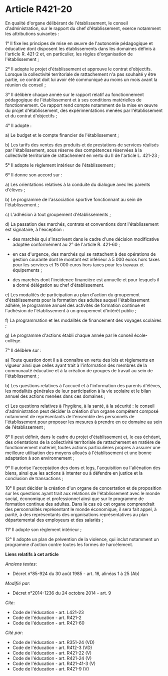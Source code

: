 # Article R421-20

En qualité d'organe délibérant de l'établissement, le conseil d'administration, sur le rapport du chef d'établissement,
exerce notamment les attributions suivantes : 

1° Il fixe les principes de mise en œuvre de l'autonomie pédagogique et éducative dont disposent les établissements dans les
domaines définis à l'article R. 421-2 et, en particulier, les règles d'organisation de l'établissement ; 

2° Il adopte le projet d'établissement et approuve le contrat d'objectifs. Lorsque la collectivité territoriale de
rattachement n'a pas souhaité y être partie, ce contrat doit lui avoir été communiqué au moins un mois avant la réunion du
conseil ; 

3° Il délibère chaque année sur le rapport relatif au fonctionnement pédagogique de l'établissement et à ses conditions
matérielles de fonctionnement. Ce rapport rend compte notamment de la mise en œuvre du projet d'établissement, des
expérimentations menées par l'établissement et du contrat d'objectifs ; 

4° Il adopte : 

a) Le budget et le compte financier de l'établissement ; 

b) Les tarifs des ventes des produits et de prestations de services réalisés par l'établissement, sous réserve des
compétences réservées à la collectivité territoriale de rattachement en vertu du II de l'article L. 421-23 ; 

5° Il adopte le règlement intérieur de l'établissement ; 

6° Il donne son accord sur : 

a) Les orientations relatives à la conduite du dialogue avec les parents d'élèves ; 

b) Le programme de l'association sportive fonctionnant au sein de l'établissement ; 

c) L'adhésion à tout groupement d'établissements ; 

d) La passation des marchés, contrats et conventions dont l'établissement est signataire, à l'exception :

- des marchés qui s'inscrivent dans le cadre d'une décision modificative adoptée conformément au 2° de l'article R. 421-60 ;

- en cas d'urgence, des marchés qui se rattachent à des opérations de gestion courante dont le montant est inférieur à 5 000
euros hors taxes pour les services et 15 000 euros hors taxes pour les travaux et équipements ;

- des marchés dont l'incidence financière est annuelle et pour lesquels il a donné délégation au chef d'établissement. 

e) Les modalités de participation au plan d'action du groupement d'établissements pour la formation des adultes auquel
l'établissement adhère, le programme annuel des activités de formation continue et l'adhésion de l'établissement à un
groupement d'intérêt public ; 

f) La programmation et les modalités de financement des voyages scolaires ; 

g) Le programme d'actions établi chaque année par le conseil école-collège.  

7° Il délibère sur : 

a) Toute question dont il a à connaître en vertu des lois et règlements en vigueur ainsi que celles ayant trait à
l'information des membres de la communauté éducative et à la création de groupes de travail au sein de l'établissement ; 

b) Les questions relatives à l'accueil et à l'information des parents d'élèves, les modalités générales de leur participation
à la vie scolaire et le bilan annuel des actions menées dans ces domaines  ; 

c) Les questions relatives à l'hygiène, à la santé, à la sécurité : le conseil d'administration peut décider la création d'un
organe compétent composé notamment de représentants de l'ensemble des personnels de l'établissement pour proposer les mesures
à prendre en ce domaine au sein de l'établissement ; 

8° Il peut définir, dans le cadre du projet d'établissement et, le cas échéant, des orientations de la collectivité
territoriale de rattachement en matière de fonctionnement matériel, toutes actions particulières propres à assurer une
meilleure utilisation des moyens alloués à l'établissement et une bonne adaptation à son environnement ; 

9° Il autorise l'acceptation des dons et legs, l'acquisition ou l'aliénation des biens, ainsi que les actions à intenter ou à
défendre en justice et la conclusion de transactions ; 

10° Il peut décider la création d'un organe de concertation et de proposition sur les questions ayant trait aux relations de
l'établissement avec le monde social, économique et professionnel ainsi que sur le programme de formation continue des
adultes. Dans le cas où cet organe comprendrait des personnalités représentant le monde économique, il sera fait appel, à
parité, à des représentants des organisations représentatives au plan départemental des employeurs et des salariés ; 

11° Il adopte son règlement intérieur ; 

12° Il adopte un plan de prévention de la violence, qui inclut notamment un programme d'action contre toutes les formes de
harcèlement.

**Liens relatifs à cet article**

_Anciens textes_:

  - Décret n°85-924 du 30 août 1985 - art. 16, alinéas 1 à 25 (Ab)

_Modifié par_:

  - Décret n°2014-1236 du 24 octobre 2014 - art. 9

_Cite_:

  - Code de l'éducation - art. L421-23
  - Code de l'éducation - art. R421-2
  - Code de l'éducation - art. R421-60

_Cité par_:

  - Code de l'éducation - art. R351-24 (VD)
  - Code de l'éducation - art. R412-3 (VD)
  - Code de l'éducation - art. R421-22 (V)
  - Code de l'éducation - art. R421-24 (V)
  - Code de l'éducation - art. R421-41-3 (V)
  - Code de l'éducation - art. R421-9 (V)
